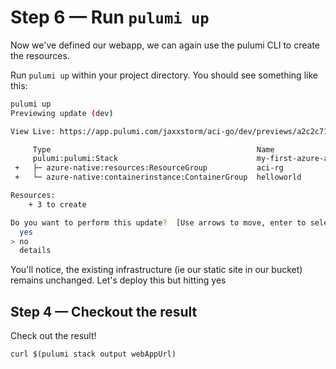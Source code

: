 # Step 6 &mdash; Run `pulumi up`

Now we've defined our webapp, we can again use the pulumi CLI to create the resources.

Run `pulumi up` within your project directory. You should see something like this:

```bash
pulumi up
Previewing update (dev)

View Live: https://app.pulumi.com/jaxxstorm/aci-go/dev/previews/a2c2c717-ac1d-4847-908c-3b820312a91f

     Type                                              Name                    Plan
     pulumi:pulumi:Stack                               my-first-azure-app-dev
 +   ├─ azure-native:resources:ResourceGroup           aci-rg             created
 +   └─ azure-native:containerinstance:ContainerGroup  helloworld         created

Resources:
    + 3 to create

Do you want to perform this update?  [Use arrows to move, enter to select, type to filter]
  yes
> no
  details
```

You'll notice, the existing infrastructure (ie our static site in our bucket) remains unchanged. Let's deploy this but hitting yes

## Step 4 &mdash; Checkout the result

Check out the result!

```
curl $(pulumi stack output webAppUrl)
```
